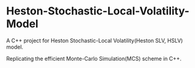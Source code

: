 # Heston-Stochastic-Local-Volatility-Model

A C++ project for Heston Stochastic-Local Volatility(Heston SLV, HSLV) model.

Replicating the efficient Monte-Carlo Simulation(MCS) scheme in C++.
